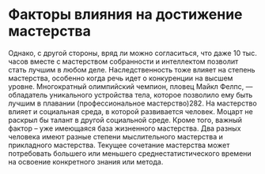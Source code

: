 # Факторы влияния на достижение мастерства

Однако, с другой стороны, вряд ли можно согласиться, что даже 10 тыс. часов вместе с мастерством собранности и интеллектом позволит стать лучшим в любом деле. Наследственность тоже влияет на степень мастерства, особенно когда речь идет о конкуренции на высшем уровне. Многократный олимпийский чемпион, пловец Майкл Фелпс, — обладатель уникального устройства тела, которое позволило ему быть лучшим в плавании (профессиональное мастерство)282. На мастерство влияет и социальная среда, в которой развивается человек. Моцарт не раскрыл бы талант в другой социальной среде.
Кроме того, важный фактор – уже имеющаяся база жизненного мастерства. Два разных человека имеют разные степени мыслительного мастерства и прикладного мастерства. Текущее сочетание мастерства может потребовать большего или меньшего среднестатистического времени на освоение конкретного знания или метода.
